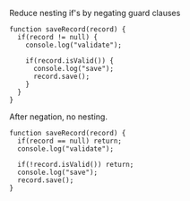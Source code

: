 Reduce nesting if's by negating guard clauses

```
function saveRecord(record) {
  if(record != null) {
    console.log("validate");
    
    if(record.isValid()) {
      console.log("save");
      record.save();
    }
  }
}

```
After negation, no nesting.

```
function saveRecord(record) {
  if(record == null) return;
  console.log("validate");
  
  if(!record.isValid()) return;
  console.log("save");
  record.save();
}
```
